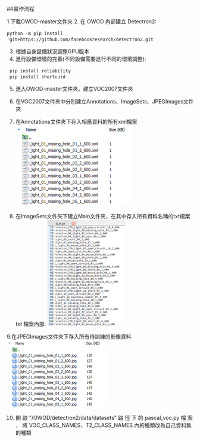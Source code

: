 ##實作流程

1.下載OWOD-master文件夾
2. 在 OWOD 內部建立 Detectron2: 
   ```
   python -m pip install 'git+https://github.com/facebookresearch/detectron2.git
   ```
3. 根據自身設備狀況調整GPU版本
 4. 進行設備環境的完善(不同設備需要進行不同的環境調整):
   ```
    pip install reliability
    pip install shortuuid
   ```
5. 進入OWOD-master文件夾，建立VOC2007文件夾
6. 在VOC2007文件夾中分別建立Annotations、ImageSets、JPEGImages文件夾 
7. 在Annotations文件夾下存入相應資料的所有xml檔案
![image1](https://github.com/ysq0917/YZU_Final_Project/blob/main/%E5%9C%96%E7%89%87%201.png)

8. 在ImageSets文件夾下建立Main文件夾，在其中存入所有資料名稱的txt檔案 txt 檔案內部:
![image2](https://github.com/ysq0917/YZU_Final_Project/blob/main/%E5%9C%96%E7%89%87%202.png)

9.在JPEGImages文件夾下存入所有待訓練的影像資料
![image3](https://github.com/ysq0917/YZU_Final_Project/blob/main/%E5%9C%96%E7%89%87%203.png)

10. 開 啟 "/OWOD/detectron2/data/datasets" 路 徑 下 的 pascal_voc.py 檔 案 ， 將 VOC_CLASS_NAMES、T2_CLASS_NAMES 內的種類改為自己資料集的種類

 
